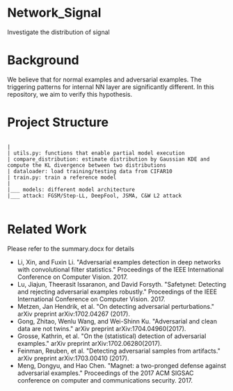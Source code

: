 # Network_Signal
Investigate the distribution of signal

# Background
We believe that for normal examples and adversarial examples. The triggering patterns for internal NN layer are significantly different. In this repository, we aim to verify this hypothesis. 

# Project Structure
```

|
| utils.py: functions that enable partial model execution
| compare_distribution: estimate distribution by Gaussian KDE and compute the KL divergence between two distributions
| dataloader: load training/testing data from CIFAR10
| train.py: train a reference model
|
|___ models: different model architecture
|___ attack: FGSM/Step-LL, DeepFool, JSMA, C&W L2 attack


```

# Related Work

Please refer to the summary.docx for details

- Li, Xin, and Fuxin Li. "Adversarial examples detection in deep networks with convolutional filter statistics." Proceedings of the IEEE International Conference on Computer Vision. 2017. 
- Lu, Jiajun, Theerasit Issaranon, and David Forsyth. "Safetynet: Detecting and rejecting adversarial examples robustly." Proceedings of the IEEE International Conference on Computer Vision. 2017.
- Metzen, Jan Hendrik, et al. "On detecting adversarial perturbations." arXiv preprint arXiv:1702.04267 (2017).
- Gong, Zhitao, Wenlu Wang, and Wei-Shinn Ku. "Adversarial and clean data are not twins." arXiv preprint arXiv:1704.04960(2017).
- Grosse, Kathrin, et al. "On the (statistical) detection of adversarial examples." arXiv preprint arXiv:1702.06280(2017).
- Feinman, Reuben, et al. "Detecting adversarial samples from artifacts." arXiv preprint arXiv:1703.00410 (2017).
- Meng, Dongyu, and Hao Chen. "Magnet: a two-pronged defense against adversarial examples." Proceedings of the 2017 ACM SIGSAC conference on computer and communications security. 2017.

